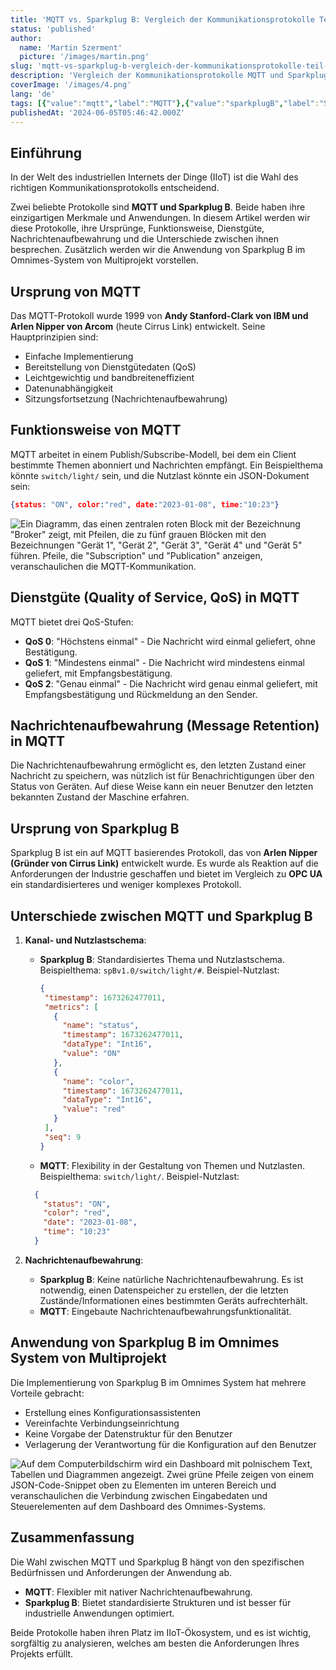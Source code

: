 ```yaml
---
title: 'MQTT vs. Sparkplug B: Vergleich der Kommunikationsprotokolle Teil I'
status: 'published'
author:
  name: 'Martin Szerment'
  picture: '/images/martin.png'
slug: 'mqtt-vs-sparkplug-b-vergleich-der-kommunikationsprotokolle-teil-i'
description: 'Vergleich der Kommunikationsprotokolle MQTT und Sparkplug B im Kontext des industriellen Internets der Dinge (IIoT). Erfahren Sie mehr über ihre Vorteile, Unterschiede, die Dienstgüte (QoS) und die Nachrichtenaufbewahrung. Entdecken Sie, welches Protokoll die Anforderungen Ihres IoT-Projekts besser erfüllt.'
coverImage: '/images/4.png'
lang: 'de'
tags: [{"value":"mqtt","label":"MQTT"},{"value":"sparkplugB","label":"Sparkplug B"},{"value":"qoS","label":"QoS"},{"value":"iIoT","label":"IIoT"},{"value":"omnimes","label":"Omnimes"},{"value":"industry40","label":"Industry 4.0"},{"label":"Kommunikationsprotokoll","value":"kommunikationsprotokoll"},{"label":"IoT-Kommunikation","value":"ioTKommunikation"},{"label":"Kommunikationsstandards","value":"kommunikationsstandards"}]
publishedAt: '2024-06-05T05:46:42.000Z'
---
```


## **Einführung**

In der Welt des industriellen Internets der Dinge (IIoT) ist die Wahl des richtigen Kommunikationsprotokolls entscheidend.

Zwei beliebte Protokolle sind **MQTT und Sparkplug B**. Beide haben ihre einzigartigen Merkmale und Anwendungen. In diesem Artikel werden wir diese Protokolle, ihre Ursprünge, Funktionsweise, Dienstgüte, Nachrichtenaufbewahrung und die Unterschiede zwischen ihnen besprechen. Zusätzlich werden wir die Anwendung von Sparkplug B im Omnimes-System von Multiprojekt vorstellen.

## **Ursprung von MQTT**

Das MQTT-Protokoll wurde 1999 von **Andy Stanford-Clark von IBM und Arlen Nipper von Arcom** (heute Cirrus Link) entwickelt. Seine Hauptprinzipien sind:

- Einfache Implementierung
- Bereitstellung von Dienstgütedaten (QoS)
- Leichtgewichtig und bandbreiteneffizient
- Datenunabhängigkeit
- Sitzungsfortsetzung (Nachrichtenaufbewahrung)

## **Funktionsweise von MQTT**

MQTT arbeitet in einem Publish/Subscribe-Modell, bei dem ein Client bestimmte Themen abonniert und Nachrichten empfängt. Ein Beispielthema könnte `switch/light/` sein, und die Nutzlast könnte ein JSON-Dokument sein: 

```json
{status: "ON", color:"red", date:"2023-01-08", time:"10:23"}
```

![Ein Diagramm, das einen zentralen roten Block mit der Bezeichnung "Broker" zeigt, mit Pfeilen, die zu fünf grauen Blöcken mit den Bezeichnungen "Gerät 1", "Gerät 2", "Gerät 3", "Gerät 4" und "Gerät 5" führen. Pfeile, die "Subscription" und "Publication" anzeigen, veranschaulichen die MQTT-Kommunikation.](/images/publikacja-EyOD.png)

## **Dienstgüte (Quality of Service, QoS) in MQTT**

MQTT bietet drei QoS-Stufen:

- **QoS 0**: "Höchstens einmal" - Die Nachricht wird einmal geliefert, ohne Bestätigung.
- **QoS 1**: "Mindestens einmal" - Die Nachricht wird mindestens einmal geliefert, mit Empfangsbestätigung.
- **QoS 2**: "Genau einmal" - Die Nachricht wird genau einmal geliefert, mit Empfangsbestätigung und Rückmeldung an den Sender.

## **Nachrichtenaufbewahrung (Message Retention) in MQTT**

Die Nachrichtenaufbewahrung ermöglicht es, den letzten Zustand einer Nachricht zu speichern, was nützlich ist für Benachrichtigungen über den Status von Geräten. Auf diese Weise kann ein neuer Benutzer den letzten bekannten Zustand der Maschine erfahren.

## **Ursprung von Sparkplug B**

Sparkplug B ist ein auf MQTT basierendes Protokoll, das von **Arlen Nipper (Gründer von Cirrus Link)** entwickelt wurde. Es wurde als Reaktion auf die Anforderungen der Industrie geschaffen und bietet im Vergleich zu **OPC UA** ein standardisierteres und weniger komplexes Protokoll.

## **Unterschiede zwischen MQTT und Sparkplug B**

1. **Kanal- und Nutzlastschema**:
   - **Sparkplug B**: Standardisiertes Thema und Nutzlastschema. Beispielthema: `spBv1.0/switch/light/#`. Beispiel-Nutzlast:

      ```json
     {
       "timestamp": 1673262477011,
       "metrics": [
         {
           "name": "status",
           "timestamp": 1673262477011,
           "dataType": "Int16",
           "value": "ON"
         },
         {
           "name": "color",
           "timestamp": 1673262477011,
           "dataType": "Int16",
           "value": "red"
         }
       ],
       "seq": 9
     }
     ```
   - **MQTT**: Flexibility in der Gestaltung von Themen und Nutzlasten. Beispielthema: `switch/light/`. Beispiel-Nutzlast:

   ```json
     {
       "status": "ON",
       "color": "red",
       "date": "2023-01-08",
       "time": "10:23"
     }
     ```
2. **Nachrichtenaufbewahrung**:
   - **Sparkplug B**: Keine natürliche Nachrichtenaufbewahrung. Es ist notwendig, einen Datenspeicher zu erstellen, der die letzten Zustände/Informationen eines bestimmten Geräts aufrechterhält.
   - **MQTT**: Eingebaute Nachrichtenaufbewahrungsfunktionalität.

## **Anwendung von Sparkplug B im Omnimes System von Multiprojekt**

Die Implementierung von Sparkplug B im Omnimes System hat mehrere Vorteile gebracht:

- Erstellung eines Konfigurationsassistenten
- Vereinfachte Verbindungseinrichtung
- Keine Vorgabe der Datenstruktur für den Benutzer
- Verlagerung der Verantwortung für die Konfiguration auf den Benutzer

![Auf dem Computerbildschirm wird ein Dashboard mit polnischem Text, Tabellen und Diagrammen angezeigt. Zwei grüne Pfeile zeigen von einem JSON-Code-Snippet oben zu Elementen im unteren Bereich und veranschaulichen die Verbindung zwischen Eingabedaten und Steuerelementen auf dem Dashboard des Omnimes-Systems.](/images/image-uyot-YwNT.png)

## **Zusammenfassung**

Die Wahl zwischen MQTT und Sparkplug B hängt von den spezifischen Bedürfnissen und Anforderungen der Anwendung ab.

- **MQTT**: Flexibler mit nativer Nachrichtenaufbewahrung.
- **Sparkplug B**: Bietet standardisierte Strukturen und ist besser für industrielle Anwendungen optimiert.

Beide Protokolle haben ihren Platz im IIoT-Ökosystem, und es ist wichtig, sorgfältig zu analysieren, welches am besten die Anforderungen Ihres Projekts erfüllt.